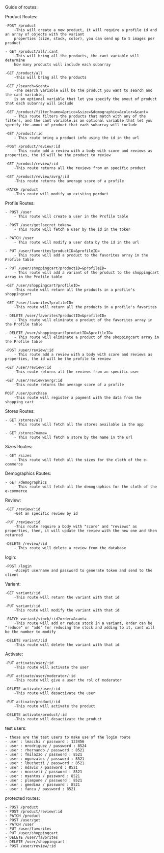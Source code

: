 Guide of routes:

Product Routes:

    -POST /product
        -This will create a new product, it will require a profile id and an array of objects with the variant
        properties (size, stock, color), you can send up to 5 images per product

    - GET /product/all/:cant
        -This will bring all the products, the cant variable will determine
        how many products will include each subarray

    -GET /product/all
        -This will bring all the products

    -GET /?search=&cant=
        -The search variable will be the product you want to search and the cant variable,
        is an optional variable that let you specify the amout of product that each subarray will include

    -GET /product/filter?name=&price=&size=&demographic=&color=&cant=
        - This route filters the products that match with any of the filters, and the cant variable,is an optional variable that let you specify the amout of product that each subarray will include

    -GET /product/:id
        - This route bring a product info using the id in the url

    -POST /product/review/:id
        - This route add a review with a body with score and reviews as properties, the id will be the product to review

    -GET /product/review/:id
        -This route returns all the reviews from an specific product

    -GET /product/review/avrg/:id
        -This route returns the average score of a profile
    
    -PATCH /product
        -This route will modify an existing porduct



Profile Routes:

    - POST /user
        - This route will create a user in the Profile table

    - POST /user/get?secret_token=
        - This route will fetch a user by the id in the token

    - PATCH /user
        - This route will modify a user data by the id in the url

    - PUT /user/favorites?productID=&profileID=
        - This route will add a product to the favorites array in the Profile table

    - PUT /user/shoppingcart?productID=&profileID=
        - This route will add a variant of the product to the shoppingcart array in the Profile table

    -GET /user/shoppingcart?profileID=
        -This route will return all the products in a profile's shoppingcart

    -GET /user/favorites?profileID=
        -This route will return all the products in a profile's favorites

    - DELETE /user/favorites?productID=&profileID=
        - This route will eliminate a product of the favorites array in the Profile table

    - DELETE /user/shoppingcart?productID=&profileID=
        - This route will eliminate a product of the shoppingcart array in the Profile table

    -POST /user/review/:id
        - This route add a review with a body with score and reviews as properties, the id will be the profile to review

    -GET /user/review/:id
        -This route returns all the reviews from an specific user

    -GET /user/review/avrg/:id
        -This route returns the average score of a profile
    
    POST /user/purchase
        -This route will register a payment with the data from the shopping cart

Stores Routes:

    - GET /stores/all
        - This route will fetch all the stores available in the app

    - GET /stores?name=
        - This route will fetch a store by the name in the url

Sizes Routes:

    - GET /sizes
        - This route will fetch all the sizes for the cloth of the e-commerce

Demographics Routes:

    - GET /demographics
        - This route will fetch all the demographics for the cloth of the e-commerce

Review:

    -GET /review/:id
        -Get an specific review by id

    -PUT /review/:id
        -This route require a body with "score" and "reviews" as properties, then, it will update the review with the new one and then returned

    -DELETE /review/:id
        - This route will delete a review from the database

login:

    -POST /login
        -Accept username and password to generate token and send to the client

Variant:

    -GET variant/:id
        -This route will return the variant with that id

    -PUT variant/:id
        -This route will modify the variant with that id
    
    -PATCH variant/stock/:id?order=&cant=
        -This route will add or reduce stock in a variant, order can be "reduce" or "add" for reducing the stock and adding to it, cant will be the number to modify

    -DELETE variant/:id
        -This route will delete the variant with that id

Activate:

    -PUT activate/user/:id
        -This route will activate the user
    
    -PUT activate/user/moderator/:id
        -This route will give a user the rol of moderator

    -DELETE activate/user/:id
        -This route will desactivate the user
    
    -PUT activate/product/:id
        -This route will activate the product

    -DELETE activate/product/:id
        -This route will desactivate the product
    

test users:

    - those are the test users to make use of the login route
    - user : lmacchi / password : 123456
    - user : mrodriguez / password : 8524
    - user : rhernando / password : 8521
    - user : fmilazzo / password : 8521
    - user : mgonzales / password : 8521
    - user : lbuchetti / password : 8521
    - user : mdavis / password : 8521
    - user : mcosseti / password : 8521
    - user : msantos / password : 8521
    - user : plampone / password : 8521
    - user : gmedina / password : 8521
    - user : fanca / password : 8521

protected routes:

    - POST /product
    - POST /product/review/:id
    - PATCH /product
    - POST /user/get
    - PATCH /user
    - PUT /user/favorites
    - PUT /user/shoppingcart
    - DELETE /user/favorites
    - DELETE /user/shoppingcart
    - POST /user/review/:id
